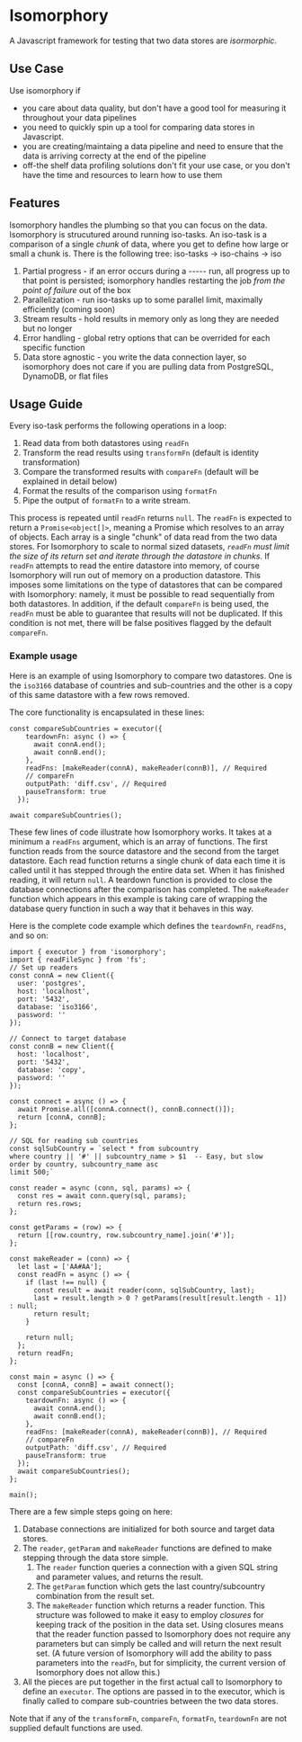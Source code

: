 # Isomorphory

A Javascript framework for testing that two data stores are *isormorphic*.

## Use Case
Use isomorphory if 
- you care about data quality, but don't have a good tool for measuring it throughout your data pipelines
- you need to quickly spin up a tool for comparing data stores in Javascript.
- you are creating/maintaing a data pipeline and need to ensure that the data is arriving correcty at the end of the pipeline
- off-the shelf data profiling solutions don't fit your use case, or you don't have the time and resources to learn how to use them

## Features
Isomorphory handles the plumbing so that you can focus on the data.
Isomorphory is strucutured around running iso-tasks.
An iso-task is a comparison of a single *chunk* of data, where you get to define how large or small a chunk is.
There is the following tree: iso-tasks -> iso-chains -> iso
1. Partial progress - if an error occurs during a ----- run, all progress up to that point is persisted; isomorphory handles restarting the job *from the point of failure* out of the box
2. Parallelization - run iso-tasks up to some parallel limit, maximally efficiently (coming soon)
3. Stream results - hold results in memory only as long they are needed but no longer
4. Error handling - global retry options that can be overrided for each specific function
5. Data store agnostic - you write the data connection layer, so isomorphory does not care if you are pulling data from PostgreSQL, DynamoDB, or flat files

## Usage Guide
Every iso-task performs the following operations in a loop:
1. Read data from both datastores using `readFn`
2. Transform the read results using `transformFn` (default is identity transformation)
3. Compare the transformed results with `compareFn` (default will be explained in detail below)
4. Format the results of the comparison using `formatFn`
5. Pipe the output of `formatFn` to a write stream.

This process is repeated until `readFn` returns `null`.
The `readFn` is expected to return a `Promise<object[]>`, meaning a Promise which resolves to an array of objects.
Each array is a single "chunk" of data read from the two data stores.
For Isomorphory to scale to normal sized datasets, *`readFn` must limit the size of its return set and iterate through the datastore in chunks*.
If `readFn` attempts to read the entire datastore into memory, of course Isomorphory will run out of memory on a production datastore.
This imposes some limitations on the type of datastores that can be compared with Isomorphory: namely, it must be possible to read sequentially from both datastores.
In addition, if the default `compareFn` is being used, the `readFn` must be able to guarantee that results will not be duplicated.
If this condition is not met, there will be false positives flagged by the default `compareFn`.

### Example usage
Here is an example of using Isomorphory to compare two datastores.
One is the `iso3166` database of countries and sub-countries and the other is a copy of this same datastore with a few rows removed.

The core functionality is encapsulated in these lines:

```
const compareSubCountries = executor({
    teardownFn: async () => {
      await connA.end();
      await connB.end();
    },
    readFns: [makeReader(connA), makeReader(connB)], // Required
    // compareFn
    outputPath: 'diff.csv', // Required
    pauseTransform: true
  });
  
await compareSubCountries();
```

These few lines of code illustrate how Isomorphory works.
It takes at a minimum a `readFns` argument, which is an array of functions.
The first function reads from the source datastore and the second from the target datastore.
Each read function returns a single chunk of data each time it is called until it has stepped through the entire data set.
When it has finished reading, it will return `null`.
A teardown function is provided to close the database connections after the comparison has completed.
The `makeReader` function which appears in this example is taking care of wrapping the database query function in such a way that it behaves in this way.

Here is the complete code example which defines the `teardownFn`, `readFns`, and so on:

```
import { executor } from 'isomorphory';
import { readFileSync } from 'fs';
// Set up readers
const connA = new Client({
  user: 'postgres',
  host: 'localhost',
  port: '5432',
  database: 'iso3166',
  password: ''
});

// Connect to target database
const connB = new Client({
  host: 'localhost',
  port: '5432',
  database: 'copy',
  password: ''
});

const connect = async () => {
  await Promise.all([connA.connect(), connB.connect()]);
  return [connA, connB];
};

// SQL for reading sub countries
const sqlSubCountry = `select * from subcountry
where country || '#' || subcountry_name > $1  -- Easy, but slow
order by country, subcountry_name asc
limit 500;`

const reader = async (conn, sql, params) => {
  const res = await conn.query(sql, params);
  return res.rows;
};

const getParams = (row) => {
  return [[row.country, row.subcountry_name].join('#')];
};

const makeReader = (conn) => {
  let last = ['AA#AA'];
  const readFn = async () => {
    if (last !== null) {
      const result = await reader(conn, sqlSubCountry, last);
      last = result.length > 0 ? getParams(result[result.length - 1]) : null;
      return result;
    }

    return null;
  };
  return readFn;
};

const main = async () => {
  const [connA, connB] = await connect();
  const compareSubCountries = executor({
    teardownFn: async () => {
      await connA.end();
      await connB.end();
    },
    readFns: [makeReader(connA), makeReader(connB)], // Required
    // compareFn
    outputPath: 'diff.csv', // Required
    pauseTransform: true
  });
  await compareSubCountries();
};

main();
```

There are a few simple steps going on here:
1. Database connections are initialized for both source and target data stores.
2. The `reader`, `getParam` and `makeReader` functions are defined to make stepping through the data store simple.
   1. The `reader` function queries a connection with a given SQL string and parameter values, and returns the result.
   2. The `getParam` function which gets the last country/subcountry combination from the result set.
   3. The `makeReader` function which returns a reader function. This structure was followed to make it easy to employ *closures* for keeping track of the position in the data set. Using closures means that the reader function passed to Isomorphory does not require any parameters but can simply be called and will return the next result set. (A future version of Isomorphory will add the ability to pass parameters into the `readFn`, but for simplicity, the current version of Isomorphory does not allow this.)
3. All the pieces are put together in the first actual call to Isomorphory to define an `executor`. The options are passed in to the executor, which is finally called to compare sub-countries between the two data stores.

Note that if any of the `transformFn`, `compareFn`, `formatFn`, `teardownFn` are not supplied default functions are used.